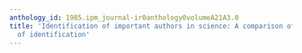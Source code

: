 ```yaml
---
anthology_id: 1985.ipm_journal-ir0anthology0volumeA21A3.0
title: 'Identification of important authors in science: A comparison of two methods
  of identification'
---
```

